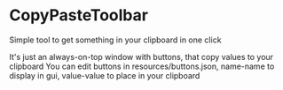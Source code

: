 # CopyPasteToolbar
Simple tool to get something in your clipboard in one click

It's just an always-on-top window with buttons, that copy values to your clipboard
You can edit buttons in resources/buttons.json, name-name to display in gui, value-value to place in your clipboard
